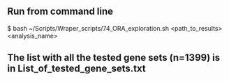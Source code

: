 ## Run from command line

\$ bash ~/Scripts/Wraper_scripts/74_ORA_exploration.sh \<path_to_results\> \<analysis_name\>

## The list with all the tested gene sets (n=1399) is in List_of_tested_gene_sets.txt